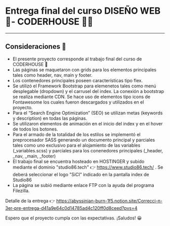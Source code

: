 # Entrega final del curso DISEÑO WEB 📲- CODERHOUSE 🎉🎉
---
## Consideraciones 📢

+ El presente proyecto corresponde al trabajo final del curso de CODERHOUSE 🎉
+ Las páginas se maquetaron con grids para los elementos principales tales como header, nav, main y footer. 
+ Los contenedores principales poseen características tipo flex.
+ Se utilizó el Framework Bootstrap para elemenetos tales como menú desplegable (dropdown) y el carrusel del index. La conexión a bootstrap se realiza mediante CDN. Se hace uso de elementos tipo icons de Fontawesome los cuales fueron descargados y utilizados en el proyecto.
+ Para el “Search Engine Optimization” (SEO) se utilizan metas (keywords y description) en todas las páginas.
+ Se utilizaron elementos de animación en el inicio del index y en el hover de todos los botones.
+ Para el armado de la totalidad de los estilos se implementó el preprocesador SASS generando un documento principal y parciales tales como uno exclusivo para el alojamiento de las variables (_variables.scss) y parciales para los conenedores principales (_header, _nav, _main, _footer) 
+ El trabajo final se encuentra hosteado en HOSTINGER y subido mediante el dominio "studio86.tech" 👉  https://www.studio86.tech/ . Se deberá seleccionar el logo "SiCI" indicado en la pantalla index de Studio86
+ La página se subió mediante enlace FTP con la ayuda del programa Filezilla.

Detalle de la entrega 👉 https://abyssinian-burn-1f5.notion.site/Correcci-n-3er-pre-entrega-d41a9e64c0d14785ad4c120ff0d8ceed?pvs=4

Espero que el proyecto cumpla con las expectativas. ¡Saludos! 😀
